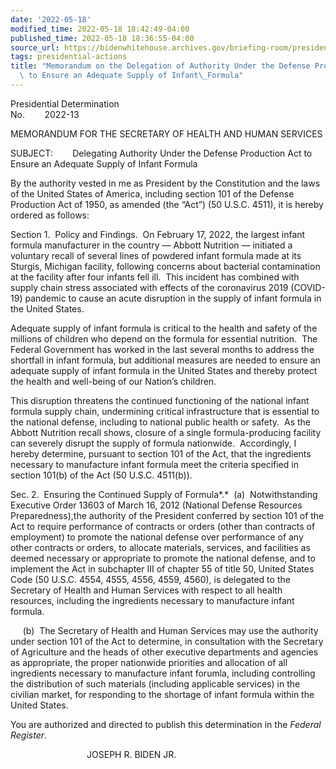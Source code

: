 ```yaml
---
date: '2022-05-18'
modified_time: 2022-05-18 18:42:49-04:00
published_time: 2022-05-18 18:36:55-04:00
source_url: https://bidenwhitehouse.archives.gov/briefing-room/presidential-actions/2022/05/18/memorandum-on-the-delegation-of-authority-under-the-defense-production-act-to-ensure-an-adequate-supply-of-infant-formula/
tags: presidential-actions
title: "Memorandum on the Delegation of Authority Under the Defense Production Act\
  \ to Ensure an Adequate Supply of Infant\_Formula"
---
```

 
Presidential Determination  
No.        2022-13

MEMORANDUM FOR THE SECRETARY OF HEALTH AND HUMAN SERVICES

SUBJECT:        Delegating Authority Under the Defense Production Act to
Ensure an Adequate Supply of Infant Formula

By the authority vested in me as President by the Constitution and the
laws of the United States of America, including section 101 of the
Defense Production Act of 1950, as amended (the “Act”) (50 U.S.C. 4511),
it is hereby ordered as follows:

Section 1.  Policy and Findings.  On February 17, 2022, the largest
infant formula manufacturer in the country — Abbott Nutrition —
initiated a voluntary recall of several lines of powdered infant formula
made at its Sturgis, Michigan facility, following concerns about
bacterial contamination at the facility after four infants fell ill. 
This incident has combined with supply chain stress associated with
effects of the coronavirus 2019 (COVID-19) pandemic to cause an acute
disruption in the supply of infant formula in the United States. 

Adequate supply of infant formula is critical to the health and safety
of the millions of children who depend on the formula for essential
nutrition.  The Federal Government has worked in the last several months
to address the shortfall in infant formula, but additional measures are
needed to ensure an adequate supply of infant formula in the United
States and thereby protect the health and well-being of our Nation’s
children. 

This disruption threatens the continued functioning of the national
infant formula supply chain, undermining critical infrastructure that is
essential to the national defense, including to national public health
or safety.  As the Abbott Nutrition recall shows, closure of a single
formula-producing facility can severely disrupt the supply of formula
nationwide.  Accordingly, I hereby determine, pursuant to section 101 of
the Act, that the ingredients necessary to manufacture infant formula
meet the criteria specified in section 101(b) of the Act (50 U.S.C.
4511(b)).

Sec. 2.  Ensuring the Continued Supply of Formula*.*  (a) 
Notwithstanding Executive Order 13603 of March 16, 2012 (National
Defense Resources Preparedness),the authority of the President conferred
by section 101 of the Act to require performance of contracts or orders
(other than contracts of employment) to promote the national defense
over performance of any other contracts or orders, to allocate
materials, services, and facilities as deemed necessary or appropriate
to promote the national defense, and to implement the Act in subchapter
III of chapter 55 of title 50, United States Code (50 U.S.C. 4554, 4555,
4556, 4559, 4560), is delegated to the Secretary of Health and Human
Services with respect to all health resources, including the ingredients
necessary to manufacture infant formula.

     (b)  The Secretary of Health and Human Services may use the
authority under section 101 of the Act to determine, in consultation
with the Secretary of Agriculture and the heads of other executive
departments and agencies as appropriate, the proper nationwide
priorities and allocation of all ingredients necessary to manufacture
infant forumla, including controlling the distribution of such materials
(including applicable services) in the civilian market, for responding
to the shortage of infant formula within the United States.

You are authorized and directed to publish this determination in the
*Federal Register*.

                               JOSEPH R. BIDEN JR.
